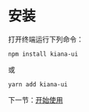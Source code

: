 # 安装

打开终端运行下列命令：

```
npm install kiana-ui
```

或

```
yarn add kiana-ui
```

下一节：[开始使用](#/doc/get-started)
